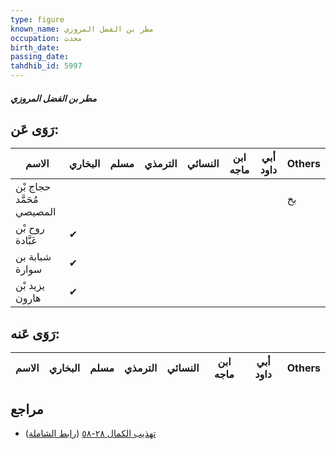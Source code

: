 ```yaml
---
type: figure
known_name: مطر بن الفضل المروزي
occupation: محدث
birth_date:
passing_date:
tahdhib_id: 5997
---
```

##### مطر بن الفضل المروزي

## رَوَى عَن:
| الاسم                     | البخاري | مسلم | الترمذي | النسائي | ابن ماجه | أبي داود | Others |
| ------------------------- | ------- | ---- | ------- | ------- | -------- | -------- | ------ |
| حجاج بْن مُحَمَّد المصيصي |         |      |         |         |          |          | بخ     |
| روح بْن عَبَّادة          | ✔       |      |         |         |          |          |        |
| شبابة بن سوارة            | ✔       |      |         |         |          |          |        |
| يزيد بْن هارون            | ✔       |      |         |         |          |          |        |
## رَوَى عَنه:
| الاسم | البخاري | مسلم | الترمذي | النسائي | ابن ماجه | أبي داود | Others |
| ----- | ------- | ---- | ------- | ------- | -------- | -------- | ------ |
## مراجع
- [تهذيب الكمال ٢٨-٥٨](obsidian://open?vault=Tahdhib-al-Kamal&file=Figures/٥٩٩٧-مطر%20بن%20الفضل%20المروزي) ([رابط الشاملة](https://shamela.ws/book/3722/15033))